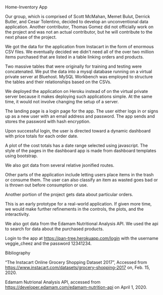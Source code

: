 Home-Inventory App

Our group, which is comprised of Scott McMahan, Memet Bulut, Derrick Butler, and Cesar Tolentino, decided to develop an unconventional data application.  Another contributor, Thomas Gomez did not officially work on the project and was not an actual contributor, but he will  contribute to the next phase of the project. 

We got the data for the application from Instacart in the form of enormous CSV files. We eventually decided we didn't need all of the over two million items purchased that are listed in a table linking orders and products. 

Two massive tables that were originally for training and testing were concatenated. We put the data into a mysql database running on a virtual private server at Bluehost.  MySQL Workbench was employed to structure the tables and their relationships based on the CSVs. 

We deployed the application on Heroku instead of on the virtual private server because it makes deploying such applications simple. At the same time, it would not involve changing the setup of a server.

The landing page is a login page for the app. The user either logs in or signs up as a new user with an email address and password. The app sends and stores the password with hash encryption. 

Upon successful login, the user is directed toward a dynamic dashboard with price totals for each order date. 

A plot of the cost totals has a date range selected using javascript.
The style of the pages in the dashboard app is made from dashboard templates using bootstrap.

We also got data from several relative jsonified routes. 

Other parts of the application include letting users place items in the trash or consume them. The user can also classify an item as wasted goes bad or is thrown out before consumption or use.

Another portion of the project gets data about particular orders.

This is an early prototype for a real-world application. If given more time, we would make further refinements in the controls, the plots, and the interactivity.

We also got data from the Edamam Nutritional Analysis API. We used the api to search for data about the purchased products.

Login to the app at https://pan-tree.herokuapp.com/login  with the username veggie_cheez and the password 12341234.


Bibliography

“The Instacart Online Grocery Shopping Dataset 2017”, Accessed from https://www.instacart.com/datasets/grocery-shopping-2017 on, Feb. 15, 2020.

Edamam Nutrional Analysis API, accessed from https://developer.edamam.com/edamam-nutrition-api on April 1, 2020.


